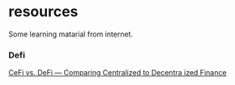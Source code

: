 # resources

Some learning matarial from internet.

### Defi

[CeFi vs. DeFi — Comparing Centralized to Decentra ized Finance]()
